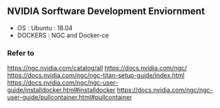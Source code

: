 ## NVIDIA Sorftware Development Enviornment

* OS : Ubuntu : 18.04
* DOCKERS : NGC and Docker-ce


### Refer to 
  https://ngc.nvidia.com/catalog/all
  https://docs.nvidia.com/ngc/
  https://docs.nvidia.com/ngc/ngc-titan-setup-guide/index.html
  https://docs.nvidia.com/ngc/ngc-user-guide/installdocker.html#installdocker
  https://docs.nvidia.com/ngc/ngc-user-guide/pullcontainer.html#pullcontainer
